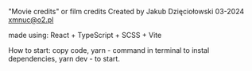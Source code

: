 "Movie credits" or film credits 
Created by Jakub Dzięciołowski 03-2024
xmnuc@o2.pl

made using:
React + TypeScript + SCSS +  Vite

How to start:
copy code,
yarn - command in terminal to instal dependencies,
yarn dev - to start.
